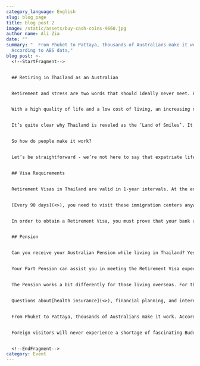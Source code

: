 ```yaml
---
category_language: English
slug: blog_page
title: blog post 2
image: /static/assets/buy-cash-coins-9660.jpg
author name: Ali Zia
date: ""
summary: "  From Phuket to Pattaya, thousands of Australians make it work.
  According to ABS data,"
blog post: >-
  <!--StartFragment-->


  ## Retiring in Thailand as an Australian


  Retirement and stress are two words that should ideally never meet. But for many in Australia, the increasing cost of living has turned life post-work into a stressful thought. Retirees that wish to downsize in Sydney might end up paying more than their current house is worth!


  With a high quality of life and a low cost of living, an increasing number of retirees choose to call Thailand home. It makes sense - people can afford certain luxuries that aren’t accessible back home. After all, you didn’t spend the last 40 years at work to carry out your Golden years in the same neighborhood. People deserve excitement - cities like Bangkok and Chiang Mai offer that feeling.


  It’s quite clear why Thailand is reveled as the ‘Land of Smiles’. It’s a combination of the friendly culture, jaw-dropping sunsets, and the fact that over[215 Michelin-awarded restaurants exist in the country](<>)(many of which cost less than AUD $3/meal).


  So how do people make it work?


  Let’s be straightforward - we’re not here to say that expatriate life in Thailand is a walk in the park. Just ask any expat currently living in Thailand about the bureaucratic hoops they jump through - it can be annoying. However, it’s important to remember that a quarterly inconvenience is significantly simpler than the visa process of other retirement destinations.


  ## Visa Requirements


  Retirement Visas in Thailand are valid in 1-year intervals. At the end of each year, you need to leave the country and re-apply for the program or renew your visa at the immigration centers around the country.


  [Every 90 days](<>), you need to visit these immigration centers anyway to formally check-in. Retirement Visas prohibit employment in the country, so if your goal is to work part-time, you will need to apply for a Work Visa, instead. Unfortunately, this also applies to long-term charity work.


  In order to obtain a Retirement Visa, you must prove that your bank account contains certain funds. Thailand simply wants to understand that you are in solid financial standings if you’re staying in their country. Proof of funds can be demonstrated through a lump sum in your bank account or alternatively, a monthly income. If you need to transfer money into a specific bank account for the Retirement Visa check, don’t worry. Smartway System has the best rates around.


  ## Pension


  Can you receive your Australian Pension while living in Thailand? Yes. To meet Social Security/Centrelink/Human Services requirements, you must occasionally return to Australia to restart your allotted period of time abroad. In the eyes of the Australian Government, this will ensure you are still legally eligible to receive Pension payments.


  Your Part Pension can assist you in meeting the Retirement Visa expectations, but will not be enough to cover the total financial requirements (AU $1,800 - $1,850 depending on the Exchange Rate).


  The Pension works a bit differently for those living overseas. For those gone over a year, payments will occur every 4 weeks (instead of every 2 weeks). These payments often require a week before arriving to foreign bank accounts.


  Questions about[health insurance](<>), financial planning, and international living can seem intimidating at first. There are countless blogs available to address these needs and concerns - we recommend[The Thailand Life](<>). It’s a great resource for those new to international living in Thailand. It can certainly be challenging to live in a foreign country but the joy, excitement, and new experiences that await you certainly surpass those challenges.


  From Phuket to Pattaya, thousands of Australians make it work. According to ABS data, 11,660 Australians over the age of 55 permanently relocated to foreign countries in 2016, compared to only 7,910 in 2005.


  Foreign visitors will never experience a shortage of fascinating Buddhist temples, beautiful natural landscapes, or welcoming rural villages. Thailand is truly the perfect country for Australian retirees to have their cake and eat it, too.


  <!--EndFragment-->
category: Event
---
```

